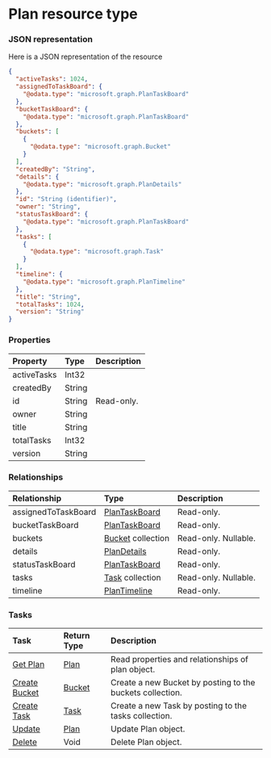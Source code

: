 # Plan resource type



### JSON representation

Here is a JSON representation of the resource

<!-- {
  "blockType": "resource",
  "optionalProperties": [
    "buckets",
    "tasks"
  ],
  "@odata.type": "microsoft.graph.Plan"
}-->

```json
{
  "activeTasks": 1024,
  "assignedToTaskBoard": {
    "@odata.type": "microsoft.graph.PlanTaskBoard"
  },
  "bucketTaskBoard": {
    "@odata.type": "microsoft.graph.PlanTaskBoard"
  },
  "buckets": [
    {
      "@odata.type": "microsoft.graph.Bucket"
    }
  ],
  "createdBy": "String",
  "details": {
    "@odata.type": "microsoft.graph.PlanDetails"
  },
  "id": "String (identifier)",
  "owner": "String",
  "statusTaskBoard": {
    "@odata.type": "microsoft.graph.PlanTaskBoard"
  },
  "tasks": [
    {
      "@odata.type": "microsoft.graph.Task"
    }
  ],
  "timeline": {
    "@odata.type": "microsoft.graph.PlanTimeline"
  },
  "title": "String",
  "totalTasks": 1024,
  "version": "String"
}

```
### Properties
| Property	   | Type	|Description|
|:---------------|:--------|:----------|
|activeTasks|Int32||
|createdBy|String||
|id|String| Read-only.|
|owner|String||
|title|String||
|totalTasks|Int32||
|version|String||

### Relationships
| Relationship | Type	|Description|
|:---------------|:--------|:----------|
|assignedToTaskBoard|[PlanTaskBoard](plantaskboard.md)| Read-only.|
|bucketTaskBoard|[PlanTaskBoard](plantaskboard.md)| Read-only.|
|buckets|[Bucket](bucket.md) collection| Read-only. Nullable.|
|details|[PlanDetails](plandetails.md)| Read-only.|
|statusTaskBoard|[PlanTaskBoard](plantaskboard.md)| Read-only.|
|tasks|[Task](task.md) collection| Read-only. Nullable.|
|timeline|[PlanTimeline](plantimeline.md)| Read-only.|

### Tasks

| Task		   | Return Type	|Description|
|:---------------|:--------|:----------|
|[Get Plan](../api/plan_get.md) | [Plan](plan.md) |Read properties and relationships of plan object.|
|[Create Bucket](../api/plan_post_buckets.md) |[Bucket](bucket.md)| Create a new Bucket by posting to the buckets collection.|
|[Create Task](../api/plan_post_tasks.md) |[Task](task.md)| Create a new Task by posting to the tasks collection.|
|[Update](../api/plan_update.md) | [Plan](plan.md)	|Update Plan object. |
|[Delete](../api/plan_delete.md) | Void	|Delete Plan object. |

<!-- uuid: b501d6b8-a45f-4752-9a42-1f1563ccdfbf
2015-10-15 16:49:29 UTC -->
<!-- {
  "type": "#page.annotation",
  "description": "Plan resource",
  "keywords": "",
  "section": "documentation",
  "tocPath": ""
}-->